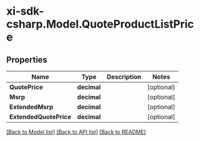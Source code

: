 # xi-sdk-csharp.Model.QuoteProductListPrice

## Properties

Name | Type | Description | Notes
------------ | ------------- | ------------- | -------------
**QuotePrice** | **decimal** |  | [optional] 
**Msrp** | **decimal** |  | [optional] 
**ExtendedMsrp** | **decimal** |  | [optional] 
**ExtendedQuotePrice** | **decimal** |  | [optional] 

[[Back to Model list]](../README.md#documentation-for-models) [[Back to API list]](../README.md#documentation-for-api-endpoints) [[Back to README]](../README.md)

